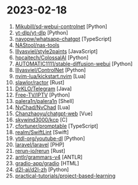 # 2023-02-18

1. [Mikubill/sd-webui-controlnet](https://github.com/Mikubill/sd-webui-controlnet "WebUI extension for ControlNet") [Python]
2. [yt-dlp/yt-dlp](https://github.com/yt-dlp/yt-dlp "A youtube-dl fork with additional features and fixes") [Python]
3. [navopw/whatsapp-chatgpt](https://github.com/navopw/whatsapp-chatgpt "ChatGPT + Whatsapp = AI Assistant 🚀") [TypeScript]
4. [NAStool/nas-tools](https://github.com/NAStool/nas-tools "NAS媒体库管理工具") 
5. [lllyasviel/style2paints](https://github.com/lllyasviel/style2paints "sketch + style = paints 🎨 (TOG2018/SIGGRAPH2018ASIA)") [JavaScript]
6. [hpcaitech/ColossalAI](https://github.com/hpcaitech/ColossalAI "Making big AI models cheaper, easier, and more scalable") [Python]
7. [AUTOMATIC1111/stable-diffusion-webui](https://github.com/AUTOMATIC1111/stable-diffusion-webui "Stable Diffusion web UI") [Python]
8. [lllyasviel/ControlNet](https://github.com/lllyasviel/ControlNet "Let us control diffusion models") [Python]
9. [nvim-lua/kickstart.nvim](https://github.com/nvim-lua/kickstart.nvim "A launch point for your personal nvim configuration") [Lua]
10. [slawlor/ractor](https://github.com/slawlor/ractor "Rust actor framework") [Rust]
11. [DrKLO/Telegram](https://github.com/DrKLO/Telegram "Telegram for Android source") [Java]
12. [Free-TV/IPTV](https://github.com/Free-TV/IPTV "M3U Playlist for free TV channels") [Python]
13. [palera1n/palera1n](https://github.com/palera1n/palera1n "iOS 15.0-16.3 (semi-)tethered checkm8 jailbreak") [Shell]
14. [NvChad/NvChad](https://github.com/NvChad/NvChad "An attempt to make neovim cli functional like an IDE while being very beautiful, blazing fast startuptime") [Lua]
15. [Chanzhaoyu/chatgpt-web](https://github.com/Chanzhaoyu/chatgpt-web "使用 express 和 vue3 搭建的 GPT-3 模型演示网页") [Vue]
16. [skywind3000/kcp](https://github.com/skywind3000/kcp "⚡ KCP - A Fast and Reliable ARQ Protocol") [C]
17. [cfortuner/promptable](https://github.com/cfortuner/promptable "Build LLM apps in Typescript/Javascript. 🧑‍💻 🧑‍💻 🧑‍💻 🚀 🚀 🚀") [TypeScript]
18. [realm/SwiftLint](https://github.com/realm/SwiftLint "A tool to enforce Swift style and conventions.") [Swift]
19. [ytdl-org/youtube-dl](https://github.com/ytdl-org/youtube-dl "Command-line program to download videos from YouTube.com and other video sites") [Python]
20. [laravel/laravel](https://github.com/laravel/laravel "Laravel is a web application framework with expressive, elegant syntax. We’ve already laid the foundation for your next big idea — freeing you to create without sweating the small things.") [PHP]
21. [rerun-io/rerun](https://github.com/rerun-io/rerun "Log images, point clouds, etc, and visualize them effortlessly. Built in Rust using egui") [Rust]
22. [antlr/grammars-v4](https://github.com/antlr/grammars-v4 "Grammars written for ANTLR v4; expectation that the grammars are free of actions.") [ANTLR]
23. [gradio-app/gradio](https://github.com/gradio-app/gradio "Create UIs for your machine learning model in Python in 3 minutes") [HTML]
24. [d2l-ai/d2l-zh](https://github.com/d2l-ai/d2l-zh "《动手学深度学习》：面向中文读者、能运行、可讨论。中英文版被60多个国家的400多所大学用于教学。") [Python]
25. [practical-tutorials/project-based-learning](https://github.com/practical-tutorials/project-based-learning "Curated list of project-based tutorials") 
